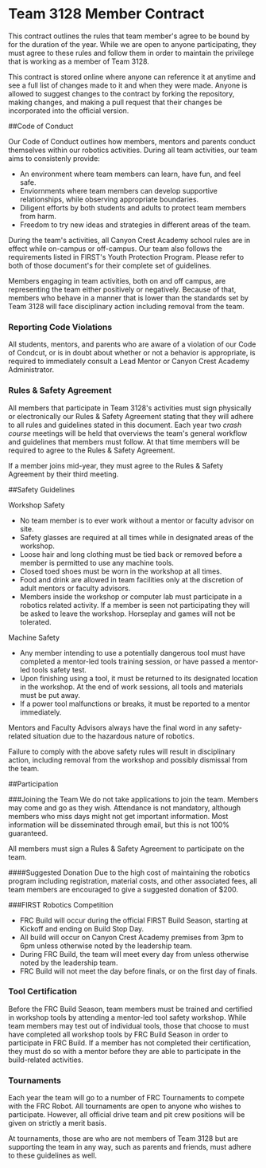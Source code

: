 Team 3128 Member Contract
=====

This contract outlines the rules that team member's agree to be bound by for the duration of the year. While we are open to anyone participating, they must agree to these rules and follow them in order to maintain the privilege that is working as a member of Team 3128.

This contract is stored online where anyone can reference it at anytime and see a full list of changes made to it and when they were made. Anyone is allowed to suggest changes to the contract by forking the repository, making changes, and making a pull request that their changes be incorporated into the official version.

##Code of Conduct

Our Code of Conduct outlines how members, mentors and parents conduct themselves within our robotics activities. During all team activities, our team aims to consistenly provide:
* An environment where team members can learn, have fun, and feel safe.
* Enviornments where team members can develop supportive relationships, while observing appropriate boundaries.
* Diligent efforts by both students and adults to protect team members from harm.
* Freedom to try new ideas and strategies in different areas of the team.

During the team's activities, all Canyon Crest Academy school rules are in effect while on-campus or off-campus. Our team also follows the requirements listed in FIRST's Youth Protection Program. Please refer to both of those document's for their complete set of guidelines.

Members engaging in team activities, both on and off campus, are representing the team either positively or negatively. Because of that, members who behave in a manner that is lower than the standards set by Team 3128 will face disciplinary action including removal from the team.

### Reporting Code Violations

All students, mentors, and parents who are aware of a violation of our Code of Condcut, or is in doubt about whether or not a behavior is appropriate, is required to immediately consult a Lead Mentor or Canyon Crest Academy Administrator.

### Rules & Safety Agreement

All members that participate in Team 3128's activities must sign physically or electronically  our Rules & Safety Agreement stating that they will adhere to all rules and guidelines stated in this document. Each year two *crash course* meetings will be held that overviews the team's general workflow and guidelines that members must follow. At that time members will be required to agree to the Rules & Safety Agreement.

If a member joins mid-year, they must agree to the Rules & Safety Agreement by their third meeting.

##Safety Guidelines

Workshop Safety
* No team member is to ever work without a mentor or faculty advisor on site.
* Safety glasses are required at all times while in designated areas of the workshop. 
* Loose hair and long clothing must be tied back or removed before a member is permitted to use any machine tools.
* Closed toed shoes must be worn in the workshop at all times.
* Food and drink are allowed in team facilities only at the discretion of adult mentors or faculty advisors.
* Members inside the workshop or computer lab must participate in a robotics related activity. If a member is seen not participating they will be asked to leave the workshop. Horseplay and games will not be tolerated.

Machine Safety
* Any member intending to use a potentially dangerous tool must have completed a mentor-led tools training session, or have passed a mentor-led tools safety test.
* Upon finishing using a tool, it must be returned to its designated location in the workshop. At the end of work sessions, all tools and materials must be put away.
* If a power tool malfunctions or breaks, it must be reported to a mentor immediately.

Mentors and Faculty Advisors always have the final word in any safety-related situation due to the hazardous nature of robotics.

Failure to comply with the above safety rules will result in disciplinary action, including removal from the workshop and possibly dismissal from the team.

##Participation

###Joining the Team
We do not take applications to join the team. Members may come and go as they wish. Attendance is not mandatory, although members who miss days might not get important information. Most information will be disseminated through email, but this is not 100% guaranteed.

All members must sign a Rules & Safety Agreement to participate on the team.

####Suggested Donation
Due to the high cost of maintaining the robotics program including registration, material costs, and other associated fees, all team members are encouraged to give a suggested donation of $200. 

###FIRST Robotics Competition

* FRC Build will occur during the official FIRST Build Season, starting at Kickoff and ending on Build Stop Day.
* All build will occur on Canyon Crest Academy premises from 3pm to 6pm unless otherwise noted by the leadership team.
* During FRC Build, the team will meet every day from unless otherwise noted by the leadership team.
* FRC Build will not meet the day before finals, or on the first day of finals.

### Tool Certification
Before the FRC Build Season, team members must be trained and certified in workshop tools by attending a mentor-led tool safety workshop. While team members may test out of individual tools, those that choose to must have completed all workshop tools by FRC Build Season in order to participate in FRC Build. If a member has not completed their certification, they must do so with a mentor before they are able to participate in the build-related activities.

### Tournaments
Each year the team will go to a number of FRC Tournaments to compete with the FRC Robot. All tournaments are open to anyone who wishes to participate. However, all official drive team and pit crew positions will be given on strictly a merit basis.

At tournaments, those are who are not members of Team 3128 but are supporting the team in any way, such as parents and friends, must adhere to these guidelines as well.
